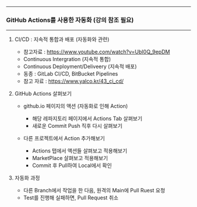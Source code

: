 -----
### GitHub Actions를 사용한 자동화 (강의 참조 필요)
-----
1. CI/CD : 지속적 통합과 배포 (자동화와 관련)
   - 참고자료 :  https://www.youtube.com/watch?v=UbI0Q_9epDM 
   - Continuous Intergration (지속적 통합)
   - Continuous Deployment/Deliveery (지속적 배포)
   - 동종 : GitLab CI/CD, BitBucket Pipelines
   - 참고 자료 : https://www.yalco.kr/43_ci_cd/

2. GitHub Actions 살펴보기
   - github.io 페이지의 액션 (자동화로 인해 Action)
     + 해당 레파지토리 페이지에서 Actions Tab 살펴보기
     + 새로운 Commit Push 직후 다시 살펴보기

   - 다른 프로젝트에서 Action 추가해보기
     + Actions 탭에서 액션들 살펴보고 적용해보기
     + MarketPlace 살펴보고 적용해보기
     + Commit 후 Pull하여 Local에서 확인

3. 자동화 과정
   - 다른 Branch에서 작업을 한 다음, 원격의 Main에 Pull Ruest 요청
   - Test를 진행해 실패하면, Pull Request 취소
